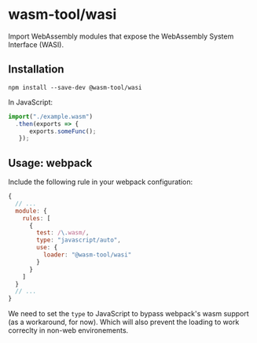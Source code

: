 # wasm-tool/wasi

Import WebAssembly modules that expose the WebAssembly System Interface (WASI).

## Installation

```
npm install --save-dev @wasm-tool/wasi
```

In JavaScript:
```js
import("./example.wasm")
  .then(exports => {
      exports.someFunc();
   });
```

## Usage: webpack

Include the following rule in your webpack configuration:

```js
{
  // ...
  module: {
    rules: [
      {
        test: /\.wasm/,
        type: "javascript/auto",
        use: {
          loader: "@wasm-tool/wasi"
        }
      }
    ]
  }
  // ...
}
```

We need to set the `type` to JavaScript to bypass webpack's wasm support (as a workaround, for now). Which will also prevent the loading to work correclty in non-web environements.
